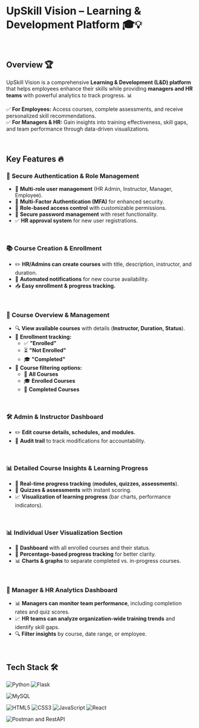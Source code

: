 # **UpSkill Vision – Learning & Development Platform** 🎓💡  

<br>

## **Overview** 🏆  
UpSkill Vision is a comprehensive **Learning & Development (L&D) platform** that helps employees enhance their skills while providing **managers and HR teams** with powerful analytics to track progress. 📊  

✅ **For Employees:** Access courses, complete assessments, and receive personalized skill recommendations.  
✅ **For Managers & HR:** Gain insights into training effectiveness, skill gaps, and team performance through data-driven visualizations.  

<br>

## **Key Features** 🔥  

### 🔐 **Secure Authentication & Role Management**  
- 👥 **Multi-role user management** (HR Admin, Instructor, Manager, Employee).  
- 🔑 **Multi-Factor Authentication (MFA)** for enhanced security.  
- 🎯 **Role-based access control** with customizable permissions.  
- 🔄 **Secure password management** with reset functionality.  
- ✅ **HR approval system** for new user registrations.
  
<br>

### 📚 **Course Creation & Enrollment**  
- ✏️ **HR/Admins can create courses** with title, description, instructor, and duration.  
- 📢 **Automated notifications** for new course availability.  
- 📥 **Easy enrollment & progress tracking.**  

<br>

### 📖 **Course Overview & Management**  
- 🔍 **View available courses** with details (**Instructor, Duration, Status**).  
- 📌 **Enrollment tracking:**  
  - ✅ **"Enrolled"**  
  - ⏳ **"Not Enrolled"**  
  - 🎓 **"Completed"**  
- 🔽 **Course filtering options:**  
  - 📌 **All Courses**  
  - 🎓 **Enrolled Courses**  
  - 🏁 **Completed Courses**  

<br>

### 🛠️ **Admin & Instructor Dashboard**  
- ✏️ **Edit course details, schedules, and modules.**  
- 📜 **Audit trail** to track modifications for accountability.  

<br>

### 📊 **Detailed Course Insights & Learning Progress**  
- 🎯 **Real-time progress tracking** (**modules, quizzes, assessments**).  
- 📝 **Quizzes & assessments** with instant scoring.  
- 📈 **Visualization of learning progress** (bar charts, performance indicators).  

<br>

### 📊 **Individual User Visualization Section**  
- 📂 **Dashboard** with all enrolled courses and their status.  
- 🎯 **Percentage-based progress tracking** for better clarity.  
- 📊 **Charts & graphs** to separate completed vs. in-progress courses.  

<br>

### 📡 **Manager & HR Analytics Dashboard**  
- 📊 **Managers can monitor team performance**, including completion rates and quiz scores.  
- 📈 **HR teams can analyze organization-wide training trends** and identify skill gaps.  
- 🔍 **Filter insights** by course, date range, or employee.  

<br>

## **Tech Stack** 🛠️  

![Python](https://img.shields.io/badge/python-3670A0?style=for-the-badge&logo=python&logoColor=ffdd54)  ![Flask](https://img.shields.io/badge/flask-%23000.svg?style=for-the-badge&logo=flask&logoColor=white)  

![MySQL](https://img.shields.io/badge/mysql-4479A1.svg?style=for-the-badge&logo=mysql&logoColor=white)  

![HTML5](https://img.shields.io/badge/html5-%23E34F26.svg?style=for-the-badge&logo=html5&logoColor=white)  ![CSS3](https://img.shields.io/badge/css3-%231572B6.svg?style=for-the-badge&logo=css3&logoColor=white)  ![JavaScript](https://img.shields.io/badge/javascript-%23323330.svg?style=for-the-badge&logo=javascript&logoColor=%23F7DF1E)  ![React](https://img.shields.io/badge/react-%2320232a.svg?style=for-the-badge&logo=react&logoColor=%2361DAFB)  

![Postman](https://img.shields.io/badge/Postman-FF6C37?style=for-the-badge&logo=postman&logoColor=white)  and RestAPI
